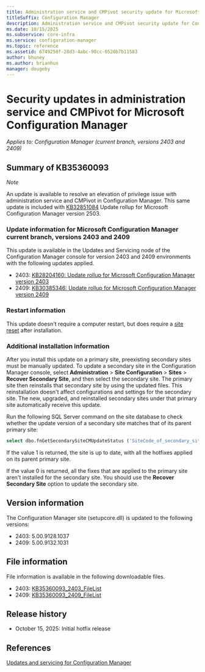 ```yaml
---
title: Administration service and CMPivot security update for Microsoft Configuration Manager
titleSuffix: Configuration Manager
description: Administration service and CMPivot security update for Configuration Manager
ms.date: 10/15/2025
ms.subservice: core-infra
ms.service: configuration-manager
ms.topic: reference
ms.assetid: 6749250f-28d3-4abc-90cc-0520b7b11583
author: bhuney
ms.author: brianhun
manager: dougeby
---
```


# Security updates in administration service and CMPivot for Microsoft Configuration Manager

*Applies to: Configuration Manager (current branch, versions 2403 and 2409)*

## Summary of KB35360093
<!-- 35360093 -->
*Note*

An update is available to resolve an elevation of privilege issue with administration service and CMPivot in Configuration Manager. 
This same update is included with [KB32851084](../2503/32851084.md) Update rollup for Microsoft Configuration Manager version 2503.


### Update information for Microsoft Configuration Manager current branch, versions 2403 and 2409

This update is available in the Updates and Servicing node of the Configuration Manager console for version 2403 and 2409 environments with the following updates applied.
- 2403: [KB28204160: Update rollup for Microsoft Configuration Manager version 2403](../2403/28204160.md)
- 2409: [KB30385346: Update rollup for Microsoft Configuration Manager version 2409](../2409/30385346.md)

### Restart information

This update doesn't require a computer restart, but does require a [site reset](../../core/servers/manage/modify-your-infrastructure.md#bkmk_reset) after installation.

### Additional installation information

After you install this update on a primary site, preexisting secondary sites must be manually updated. To update a secondary site in the Configuration Manager console, select **Administration** > **Site Configuration** > **Sites** >  **Recover Secondary Site**, and then select the secondary site. The primary site then reinstalls that secondary site by using the updated files. This reinstallation doesn't affect configurations and settings for the secondary site. The new, upgraded, and reinstalled secondary sites under that primary site automatically receive this update.

Run the following SQL Server command on the site database to check whether the update version of a secondary site matches that of its parent primary site:
   ```sql
   select dbo.fnGetSecondarySiteCMUpdateStatus ('SiteCode_of_secondary_site')
   ```
If the value 1 is returned, the site is up to date, with all the hotfixes applied on its parent primary site.

If the value 0 is returned, all the fixes that are applied to the primary site aren't installed for the secondary site. You should use the **Recover Secondary Site** option to update the secondary site.

## Version information
The Configuration Manager site (setupcore.dll) is updated to the following versions:
- 2403: 5.00.9128.1037
- 2409: 5.00.9132.1031

## File information
File information is available in the following downloadable files.
- 2403: [KB35360093_2403_FileList](https://aka.ms/KB35360093_2403_FileList)
- 2409: [KB35360093_2409_FileList](https://aka.ms/KB35360093_2409_FileList)

## Release history
- October 15, 2025: Initial hotfix release

## References
[Updates and servicing for Configuration Manager](../../core/servers/manage/updates.md)